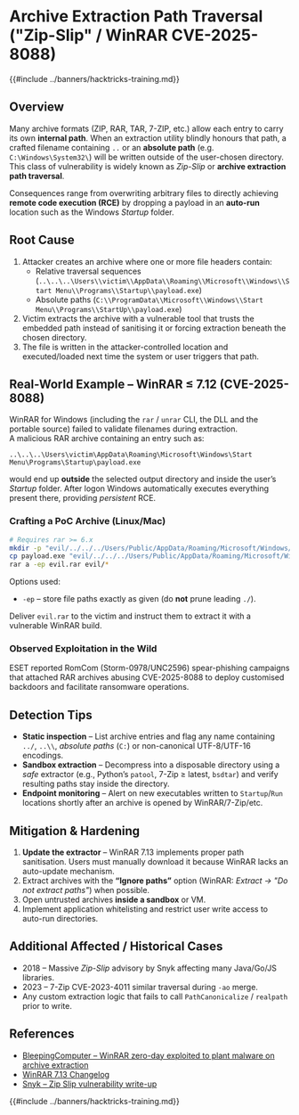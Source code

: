 # Archive Extraction Path Traversal ("Zip-Slip" / WinRAR CVE-2025-8088)

{{#include ../banners/hacktricks-training.md}}

## Overview

Many archive formats (ZIP, RAR, TAR, 7-ZIP, etc.) allow each entry to carry its own **internal path**. When an extraction utility blindly honours that path, a crafted filename containing `..` or an **absolute path** (e.g. `C:\Windows\System32\`) will be written outside of the user-chosen directory.  
This class of vulnerability is widely known as *Zip-Slip* or **archive extraction path traversal**.

Consequences range from overwriting arbitrary files to directly achieving **remote code execution (RCE)** by dropping a payload in an **auto-run** location such as the Windows *Startup* folder.

## Root Cause

1. Attacker creates an archive where one or more file headers contain:
   * Relative traversal sequences (`..\..\..\Users\\victim\\AppData\\Roaming\\Microsoft\\Windows\\Start Menu\\Programs\\Startup\\payload.exe`)
   * Absolute paths (`C:\\ProgramData\\Microsoft\\Windows\\Start Menu\\Programs\\StartUp\\payload.exe`)
2. Victim extracts the archive with a vulnerable tool that trusts the embedded path instead of sanitising it or forcing extraction beneath the chosen directory.
3. The file is written in the attacker-controlled location and executed/loaded next time the system or user triggers that path.

## Real-World Example – WinRAR ≤ 7.12 (CVE-2025-8088)

WinRAR for Windows (including the `rar` / `unrar` CLI, the DLL and the portable source) failed to validate filenames during extraction.  
A malicious RAR archive containing an entry such as:

```text
..\..\..\Users\victim\AppData\Roaming\Microsoft\Windows\Start Menu\Programs\Startup\payload.exe
```

would end up **outside** the selected output directory and inside the user’s *Startup* folder. After logon Windows automatically executes everything present there, providing *persistent* RCE.

### Crafting a PoC Archive (Linux/Mac)

```bash
# Requires rar >= 6.x
mkdir -p "evil/../../../Users/Public/AppData/Roaming/Microsoft/Windows/Start Menu/Programs/Startup"
cp payload.exe "evil/../../../Users/Public/AppData/Roaming/Microsoft/Windows/Start Menu/Programs/Startup/"
rar a -ep evil.rar evil/*
```
Options used:
* `-ep`  – store file paths exactly as given (do **not** prune leading `./`).

Deliver `evil.rar` to the victim and instruct them to extract it with a vulnerable WinRAR build.

### Observed Exploitation in the Wild

ESET reported RomCom (Storm-0978/UNC2596) spear-phishing campaigns that attached RAR archives abusing CVE-2025-8088 to deploy customised backdoors and facilitate ransomware operations.

## Detection Tips

* **Static inspection** – List archive entries and flag any name containing `../`, `..\\`, *absolute paths* (`C:`) or non-canonical UTF-8/UTF-16 encodings.
* **Sandbox extraction** – Decompress into a disposable directory using a *safe* extractor (e.g., Python’s `patool`, 7-Zip ≥ latest, `bsdtar`) and verify resulting paths stay inside the directory.
* **Endpoint monitoring** – Alert on new executables written to `Startup`/`Run` locations shortly after an archive is opened by WinRAR/7-Zip/etc.

## Mitigation & Hardening

1. **Update the extractor** – WinRAR 7.13 implements proper path sanitisation. Users must manually download it because WinRAR lacks an auto-update mechanism.
2. Extract archives with the **“Ignore paths”** option (WinRAR: *Extract → "Do not extract paths"*) when possible.
3. Open untrusted archives **inside a sandbox** or VM.
4. Implement application whitelisting and restrict user write access to auto-run directories.

## Additional Affected / Historical Cases

* 2018 – Massive *Zip-Slip* advisory by Snyk affecting many Java/Go/JS libraries.
* 2023 – 7-Zip CVE-2023-4011 similar traversal during `-ao` merge.
* Any custom extraction logic that fails to call `PathCanonicalize` / `realpath` prior to write.

## References

- [BleepingComputer – WinRAR zero-day exploited to plant malware on archive extraction](https://www.bleepingcomputer.com/news/security/winrar-zero-day-flaw-exploited-by-romcom-hackers-in-phishing-attacks/)
- [WinRAR 7.13 Changelog](https://www.win-rar.com/singlenewsview.html?&L=0&tx_ttnews%5Btt_news%5D=283&cHash=a64b4a8f662d3639dec8d65f47bc93c5)
- [Snyk – Zip Slip vulnerability write-up](https://snyk.io/research/zip-slip-vulnerability)

{{#include ../banners/hacktricks-training.md}}
